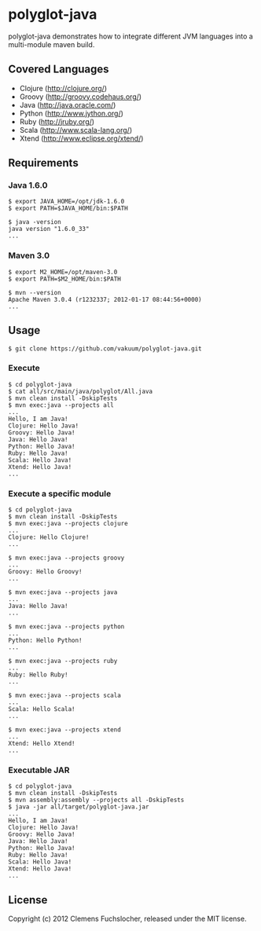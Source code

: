 # polyglot-java

polyglot-java demonstrates how to integrate different JVM languages into a multi-module maven build.

## Covered Languages

* Clojure (http://clojure.org/)
* Groovy (http://groovy.codehaus.org/)
* Java (http://java.oracle.com/)
* Python (http://www.jython.org/)
* Ruby (http://jruby.org/)
* Scala (http://www.scala-lang.org/)
* Xtend (http://www.eclipse.org/xtend/)

## Requirements

### Java 1.6.0

	$ export JAVA_HOME=/opt/jdk-1.6.0
	$ export PATH=$JAVA_HOME/bin:$PATH

	$ java -version
	java version "1.6.0_33"
	...

### Maven 3.0

	$ export M2_HOME=/opt/maven-3.0
	$ export PATH=$M2_HOME/bin:$PATH

	$ mvn --version
	Apache Maven 3.0.4 (r1232337; 2012-01-17 08:44:56+0000)
	...

## Usage

	$ git clone https://github.com/vakuum/polyglot-java.git

### Execute

	$ cd polyglot-java
	$ cat all/src/main/java/polyglot/All.java
	$ mvn clean install -DskipTests
	$ mvn exec:java --projects all
	...
	Hello, I am Java!
	Clojure: Hello Java!
	Groovy: Hello Java!
	Java: Hello Java!
	Python: Hello Java!
	Ruby: Hello Java!
	Scala: Hello Java!
	Xtend: Hello Java!
	...

### Execute a specific module

	$ cd polyglot-java
	$ mvn clean install -DskipTests
	$ mvn exec:java --projects clojure
	...
	Clojure: Hello Clojure!
	...

	$ mvn exec:java --projects groovy
	...
	Groovy: Hello Groovy!
	...

	$ mvn exec:java --projects java
	...
	Java: Hello Java!
	...

	$ mvn exec:java --projects python
	...
	Python: Hello Python!
	...

	$ mvn exec:java --projects ruby
	...
	Ruby: Hello Ruby!
	...

	$ mvn exec:java --projects scala
	...
	Scala: Hello Scala!
	...

	$ mvn exec:java --projects xtend
	...
	Xtend: Hello Xtend!
	...

### Executable JAR

	$ cd polyglot-java
	$ mvn clean install -DskipTests
	$ mvn assembly:assembly --projects all -DskipTests
	$ java -jar all/target/polyglot-java.jar
	...
	Hello, I am Java!
	Clojure: Hello Java!
	Groovy: Hello Java!
	Java: Hello Java!
	Python: Hello Java!
	Ruby: Hello Java!
	Scala: Hello Java!
	Xtend: Hello Java!
	...

## License

Copyright (c) 2012 Clemens Fuchslocher, released under the MIT license.
